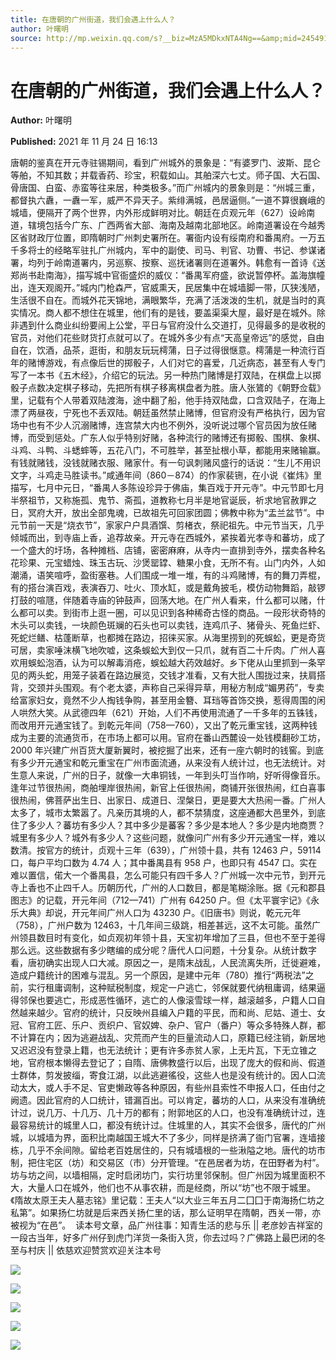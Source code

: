 ```yaml
---
title: 在唐朝的广州街道，我们会遇上什么人？
author: 叶曙明
source: http://mp.weixin.qq.com/s?__biz=MzA5MDkxNTA4Ng==&amp;mid=2454911738&amp;idx=1&amp;sn=90850253ffabaecfde969bd8664c10de&amp;chksm=87a2329bb0d5bb8da4a49f8bcb7393aa1323f779777e83cbeb50817be75535f3f241e1f69f72#rd
---
```


# 在唐朝的广州街道，我们会遇上什么人？

**Author:** 叶曙明

**Published:** 2021 年 11 月 24 日 16:13

唐朝的鉴真在开元寺驻锡期间，看到广州城外的景象是：“有婆罗门、波斯、昆仑等舶，不知其数；并载香药、珍宝，积载如山。其舶深六七丈。师子国、大石国、骨唐国、白蛮、赤蛮等往来居，种类极多。”而广州城内的景象则是：“州城三重，都督执六纛，一纛一军，威严不异天子。紫绯满城，邑居逼侧。”一道不算很巍峨的城墙，便隔开了两个世界，内外形成鲜明对比。朝廷在贞观元年（627）设岭南道，辖境包括今广东、广西两省大部、海南及越南北部地区。岭南道署设在今越秀区省财政厅位置，即隋朝时广州刺史署所在。署衙内设有绥南府和番禺府。一万五千多将士的经略军驻扎广州城内，军中的副使、司马、判官、功曹、书记、参谋诸署，均列于岭南道署内，另巡察、按察、巡抚诸署则在道署外。韩愈有一首诗《送郑尚书赴南海》，描写城中官衙盛炽的威仪：“番禺军府盛，欲说暂停杯。盖海旗幢出，连天观阁开。”城内门枪森严，官威熏天，民居集中在城墙脚一带，仄狭浅陋，生活很不自在。而城外花天锦地，满眼繁华，充满了活泼泼的生机，就是当时的真实情况。商人都不想住在城里，他们有的是钱，要盖渠渠大屋，最好是在城外。除非遇到什么商业纠纷要闹上公堂，平日与官府没什么交道打，见得最多的是收税的官员，对他们花些财货打点就可以了。在城外多少有点“天高皇帝远”的感觉，自由自在，饮酒，品茶，逛街，和朋友玩玩樗蒲，日子过得很惬意。樗蒲是一种流行百年的赌博游戏，有点像后世的掷骰子，人们对它的喜爱，几近病态，甚至有人专门写了一本书《五木经》，介绍它的玩法。另一种热门赌博是打双陆，在棋盘上以掷骰子点数决定棋子移动，先把所有棋子移离棋盘者为胜。唐人张鷟的《朝野佥载》里，记载有个人带着双陆渡海，途中翻了船，他手持双陆盘，口含双陆子，在海上漂了两昼夜，宁死也不丢双陆。朝廷虽然禁止赌博，但官府没有严格执行，因为官场中也有不少人沉溺赌博，连宫禁大内也不例外，没听说过哪个官员因为放任赌博，而受到惩处。广东人似乎特别好赌，各种流行的赌博还有掷骰、围棋、象棋、斗鸡、斗鸭、斗蟋蟀等，五花八门，不可胜举，甚至扯根小草，都能用来赌输赢。有钱就赌钱，没钱就赌衣服、赌家什。有一句讽刺赌风盛行的话说：“生儿不用识文字，斗鸡走马胜读书。”咸通年间（860－874）的作家裴铏，在小说《崔炜》里描写，七月中元日，“番禺人多陈设珍异于佛庙，集百戏于开元寺”。中元节即七月半祭祖节，又称施孤、鬼节、斋孤，道教称七月半是地官诞辰，祈求地官赦罪之日，冥府大开，放出全部鬼魂，已故祖先可回家团圆；佛教中称为“盂兰盆节”。中元节前一天是“烧衣节”，家家户户具酒馔、剪楮衣，祭祀祖先。中元节当天，几乎倾城而出，到寺庙上香，追荐故亲。开元寺在西城外，紧挨着光孝寺和蕃坊，成了一个盛大的圩场，各种摊档、店铺，密密麻麻，从寺内一直排到寺外，摆卖各种名花珍果、元宝蜡烛、珠玉古玩、沙煲罂罉、糖果小食，无所不有。山门内外，人如潮涌，语笑喧呼，盈街塞巷。人们围成一堆一堆，有的斗鸡赌博，有的舞刀弄棍，有的搭台演百戏，表演吞刀、吐火、顶水缸，或是戴角披毛，模仿动物舞蹈，敲锣打鼓的喧豗，伴随着寺庙的钟鼓声，回荡大地。在广州人看来，什么都可以赌，什么都可以卖。到街市上逛一圈，可以见识到各种稀奇古怪的商品。一段形状奇特的木头可以卖钱，一块颜色斑斓的石头也可以卖钱，连鸡爪子、猪骨头、死鱼烂虾、死蛇烂鳝、枯蓬断草，也都摊在路边，招徕买家。从海里捞到的死蜈蚣，更是奇货可居，卖家唾沫横飞地吹嘘，这条蜈蚣大到仅一只爪，就有百二十斤肉。广州人喜欢用蜈蚣泡酒，认为可以解毒消疮，蜈蚣越大药效越好。乡下佬从山里抓到一条罕见的两头蛇，用笼子装着在路边展览，交钱才准看，又有大批人围拢过来，扶肩搭背，交颈并头围观。有个老太婆，声称自己采得异草，用秘方制成“媚男药”，专卖给富家妇女，竟然不少人掏钱争购，甚至用金簪、耳珰等首饰交换，惹得周围的闲人哄然大笑。从武德四年（621）开始，人们不再使用流通了一千多年的五铢钱，而改用开元通宝钱了。到乾元年间（758—760），又出了乾元重宝钱，这两种钱成为主要的流通货币，在市场上都可以用。官府在番山西麓设一处钱模翻砂工坊，2000 年兴建广州百货大厦新翼时，被挖掘了出来，还有一座六朝时的钱窖。到底有多少开元通宝和乾元重宝在广州市面流通，从来没有人统计过，也无法统计。对生意人来说，广州的日子，就像一大串铜钱，一年到头叮当作响，好听得像音乐。逢年过节很热闹，商舶埋岸很热闹，新官上任很热闹，商铺开张很热闹，红白喜事很热闹，佛菩萨出生日、出家日、成道日、涅槃日，更是要大大热闹一番。广州人太多了，城市太繁嚣了。凡亲历其境的人，都不禁猜度，这座通都大邑里外，到底住了多少人？蕃坊有多少人？其中多少是蕃客？多少是本地人？多少是内地商贾？城里有多少人？城外有多少人？这些问题，就像问广州有多少开元通宝一样，难以数清。按官方的统计，贞观十三年（639），广州领十县，共有 12463 户，59114 口，每户平均口数为 4.74 人；其中番禺县有 958 户，也即只有 4547 口。实在难以置信，偌大一个番禺县，怎么可能只有四千多人？广州城一次中元节，到开元寺上香也不止四千人。历朝历代，广州的人口数目，都是笔糊涂账。据《元和郡县图志》的记载，开元年间（712—741）广州有 64250 户。但《太平寰宇记》《永乐大典》却说，开元年间广州人口为 43230 户。《旧唐书》则说，乾元元年（758），广州户数为 12463，十几年间三级跳，相差甚远，这不太可能。虽然广州领县数目时有变化，如贞观初年领十县，天宝初年增加了三县，但也不至于差得那么远。这些数据有多少瞎编的成分呢？唐代人口问题，十分复杂。从统计数字看，唐初确实出现人口大减。原因之一，是隋末战乱，人民流离失所，迁徙避难，造成户籍统计的困难与混乱。另一个原因，是建中元年（780）推行“两税法”之前，实行租庸调制，这种赋税制度，规定一户逃亡，邻保就要代纳租庸调，结果逼得邻保也要逃亡，形成恶性循环，逃亡的人像滚雪球一样，越滚越多，户籍人口自然越来越少。官府的统计，只反映州县编入户籍的平民，而和尚、尼姑、道士、女冠、官府工匠、乐户、贡织户、官奴婢、杂户、官户（番户）等众多特殊人群，都不计算在内；因为逃避战乱、灾荒而产生的巨量流动人口，原籍已经注销，新居地又迟迟没有登录上籍，也无法统计；更有许多赤贫人家，上无片瓦，下无立锥之地，官府根本懒得去登记了；自隋、唐佛教盛行以后，出现了庞大的假和尚、假道士群体，剪发披缁，寄食江湖，以此逃避徭役，这些人也是没有统计的。因人口流动太大，或人手不足、官吏懒政等各种原因，有些州县索性不申报人口，任由付之阙遗。因此官府的人口统计，错漏百出。可以肯定，蕃坊的人口，从来没有准确统计过，说几万、十几万、几十万的都有；附郭地区的人口，也没有准确统计过，连最容易统计的城里人口，都没有统计过。住城里的人，其实不会很多，唐代的广州城，以城墙为界，面积比南越国王城大不了多少，同样是挤满了衙门官署，连墙接栋，几乎不余间隙。留给老百姓居住的，只有城墙根的一些湫隘之地。唐代的坊市制，把住宅区（坊）和交易区（市）分开管理。“在邑居者为坊，在田野者为村”。坊与坊之间，以墙相隔，定时启闭坊门，实行坊里邻保制。但广州因为城里面积不大，大量人口在城外，他们也不从事农耕，而是经商，所以“坊”也不限于城里。《隋故太原王夫人墓志铭》里记载：王夫人“以大业三年五月二囗囗于南海扬仁坊之私第”。如果扬仁坊就是后来西关扬仁里的话，那么证明早在隋朝，西关一带，亦被视为“在邑”。  读本号文章，品广州往事：知青生活的悲与乐 || 老彦妙吉祥室的一段古当年，好多广州仔到虎门洋货一条街入货，你去过吗？广佛路上最巴闭的冬至与村庆 || 依慈欢迎赞赏欢迎关注本号

![](https://mmbiz.qpic.cn/mmbiz_jpg/PJWG74pLsMYwpOWAfibXPYj7LcWOn558BV15WfQv5wgic6X8XDiaTicJd8aMpzmwVOkDBPGRicIUQaUozghy0DfnibiaA/640)

![](https://mmbiz.qpic.cn/mmbiz_jpg/PJWG74pLsMYwpOWAfibXPYj7LcWOn558BbWUIDhVFsznrnMv1mEhkyshJf6USeWesmyGjWv1dflEBkwia5UDib3Ww/640)

![](https://mmbiz.qpic.cn/mmbiz_jpg/PJWG74pLsMYwpOWAfibXPYj7LcWOn558B6K8qHorQju9t3xToNib72ulJxPtPYCnY2k9dpkzUQLkqBjYLrUhDDng/640?wx_fmt=jpeg)

![](https://mmbiz.qpic.cn/mmbiz_jpg/PJWG74pLsMYwpOWAfibXPYj7LcWOn558B6cjibic1aAialhhqibbxIOv5ec1B5UsJqfqLslwa0TwzicPceVMxnXo2TMA/640)

![](https://mmbiz.qpic.cn/mmbiz_jpg/PJWG74pLsMYwpOWAfibXPYj7LcWOn558BYYMDpMhgdXvaWJVtTp9uDPhCW9PSjyL52m3jEmH5UkibU2q0Dibn4PnQ/640?wx_fmt=jpeg)
